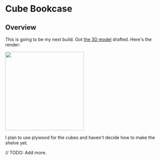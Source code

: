 # Cube Bookcase

## Overview

This is going to be my next build. Got [the 3D model](https://a360.co/35g3FB4) drafted. Here's the render:

<img src='images/CubeBookcaseV2.png' width='250' />

I plan to use plywood for the cubes and haven't decide how to make the shelve yet.

// TODO: Add more.
